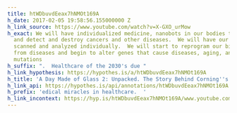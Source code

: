 ```yaml
---
title: htWDbuvdEeax7hNMOt169A
h_date: 2017-02-05 19:58:56.155000000 Z
h_link_source: https://www.youtube.com/watch?v=X-GXO_urMow
h_exact: We will have individualized medicine, nanobots in our bodies to keep us healthy
  and detect and destroy cancers and other diseases.  We will have our personal genomes
  scanned and analyzed individually.  We will start to reprogram our biology away
  from diseases and begin to alter genes that cause diseases, aging, and other unwanted
  mutations
h_suffix: ".  Healthcare of the 2030's due "
h_link_hypothesis: https://hypothes.is/a/htWDbuvdEeax7hNMOt169A
h_title: 'A Day Made of Glass 2: Unpacked. The Story Behind Corning''s Vision. (2012)'
h_link_api: https://hypothes.is/api/annotations/htWDbuvdEeax7hNMOt169A
h_prefix: 'edical miracles in healthcare.  '
h_link_incontext: https://hyp.is/htWDbuvdEeax7hNMOt169A/www.youtube.com/watch?v=X-GXO_urMow
---
```


